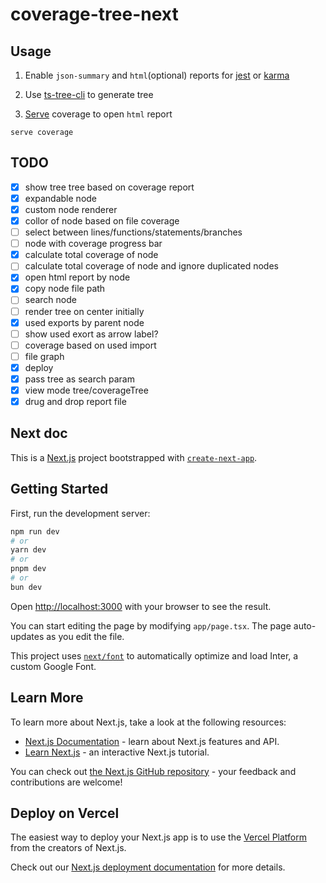 # coverage-tree-next

## Usage

1. Enable `json-summary` and `html`(optional) reports for [jest](https://jestjs.io/docs/configuration#coveragereporters-arraystring--string-options) or [karma](https://github.com/karma-runner/karma-coverage/blob/master/docs/configuration.md#type)

2. Use [ts-tree-cli](https://github.com/andriyor/ts-tree-cli) to generate tree

3. [Serve](https://github.com/vercel/serve) coverage to open `html` report

```
serve coverage
```

## TODO

- [x] show tree tree based on coverage report
- [x] expandable node
- [x] custom node renderer
- [x] collor of node based on file coverage
- [ ] select between lines/functions/statements/branches
- [ ] node with coverage progress bar
- [x] calculate total coverage of node
- [ ] calculate total coverage of node and ignore duplicated nodes
- [x] open html report by node
- [x] copy node file path
- [ ] search node
- [ ] render tree on center initially
- [x] used exports by parent node
- [ ] show used exort as arrow label?
- [ ] coverage based on used import
- [ ] file graph
- [x] deploy
- [x] pass tree as search param
- [x] view mode tree/coverageTree
- [x] drug and drop report file

## Next doc

This is a [Next.js](https://nextjs.org/) project bootstrapped with [`create-next-app`](https://github.com/vercel/next.js/tree/canary/packages/create-next-app).

## Getting Started

First, run the development server:

```bash
npm run dev
# or
yarn dev
# or
pnpm dev
# or
bun dev
```

Open [http://localhost:3000](http://localhost:3000) with your browser to see the result.

You can start editing the page by modifying `app/page.tsx`. The page auto-updates as you edit the file.

This project uses [`next/font`](https://nextjs.org/docs/basic-features/font-optimization) to automatically optimize and load Inter, a custom Google Font.

## Learn More

To learn more about Next.js, take a look at the following resources:

- [Next.js Documentation](https://nextjs.org/docs) - learn about Next.js features and API.
- [Learn Next.js](https://nextjs.org/learn) - an interactive Next.js tutorial.

You can check out [the Next.js GitHub repository](https://github.com/vercel/next.js/) - your feedback and contributions are welcome!

## Deploy on Vercel

The easiest way to deploy your Next.js app is to use the [Vercel Platform](https://vercel.com/new?utm_medium=default-template&filter=next.js&utm_source=create-next-app&utm_campaign=create-next-app-readme) from the creators of Next.js.

Check out our [Next.js deployment documentation](https://nextjs.org/docs/deployment) for more details.
